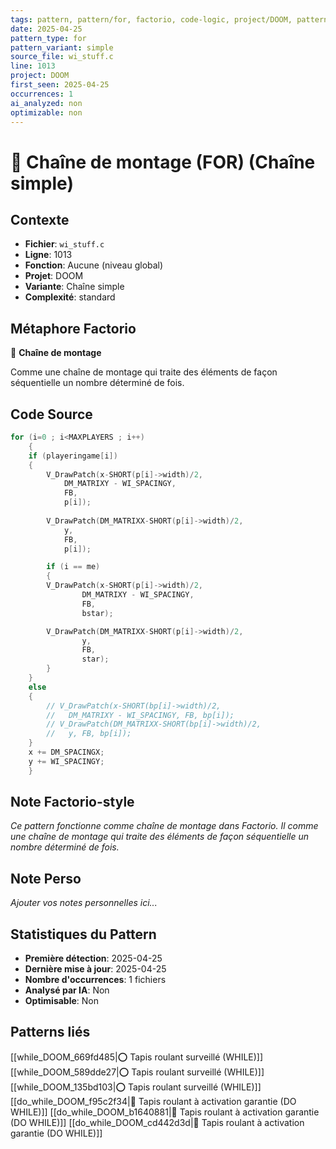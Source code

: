 ```yaml
---
tags: pattern, pattern/for, factorio, code-logic, project/DOOM, pattern/variant/simple
date: 2025-04-25
pattern_type: for
pattern_variant: simple
source_file: wi_stuff.c
line: 1013
project: DOOM
first_seen: 2025-04-25
occurrences: 1
ai_analyzed: non
optimizable: non
---
```


# 🔄 Chaîne de montage (FOR) (Chaîne simple)

## Contexte
- **Fichier**: `wi_stuff.c`
- **Ligne**: 1013
- **Fonction**: Aucune (niveau global)
- **Projet**: DOOM
- **Variante**: Chaîne simple
- **Complexité**: standard

## Métaphore Factorio
🔄 **Chaîne de montage**

Comme une chaîne de montage qui traite des éléments de façon séquentielle un nombre déterminé de fois.

## Code Source
```c
for (i=0 ; i<MAXPLAYERS ; i++)
    {
	if (playeringame[i])
	{
	    V_DrawPatch(x-SHORT(p[i]->width)/2,
			DM_MATRIXY - WI_SPACINGY,
			FB,
			p[i]);
	    
	    V_DrawPatch(DM_MATRIXX-SHORT(p[i]->width)/2,
			y,
			FB,
			p[i]);

	    if (i == me)
	    {
		V_DrawPatch(x-SHORT(p[i]->width)/2,
			    DM_MATRIXY - WI_SPACINGY,
			    FB,
			    bstar);

		V_DrawPatch(DM_MATRIXX-SHORT(p[i]->width)/2,
			    y,
			    FB,
			    star);
	    }
	}
	else
	{
	    // V_DrawPatch(x-SHORT(bp[i]->width)/2,
	    //   DM_MATRIXY - WI_SPACINGY, FB, bp[i]);
	    // V_DrawPatch(DM_MATRIXX-SHORT(bp[i]->width)/2,
	    //   y, FB, bp[i]);
	}
	x += DM_SPACINGX;
	y += WI_SPACINGY;
    }
```

## Note Factorio-style
*Ce pattern fonctionne comme chaîne de montage dans Factorio. Il comme une chaîne de montage qui traite des éléments de façon séquentielle un nombre déterminé de fois.*

## Note Perso
*Ajouter vos notes personnelles ici...*

## Statistiques du Pattern
- **Première détection**: 2025-04-25
- **Dernière mise à jour**: 2025-04-25
- **Nombre d'occurrences**: 1 fichiers
- **Analysé par IA**: Non
- **Optimisable**: Non

## Patterns liés
[[while_DOOM_669fd485|⭕ Tapis roulant surveillé (WHILE)]]
[[while_DOOM_589dde27|⭕ Tapis roulant surveillé (WHILE)]]
[[while_DOOM_135bd103|⭕ Tapis roulant surveillé (WHILE)]]
[[do_while_DOOM_f95c2f34|🔄 Tapis roulant à activation garantie (DO WHILE)]]
[[do_while_DOOM_b1640881|🔄 Tapis roulant à activation garantie (DO WHILE)]]
[[do_while_DOOM_cd442d3d|🔄 Tapis roulant à activation garantie (DO WHILE)]]
